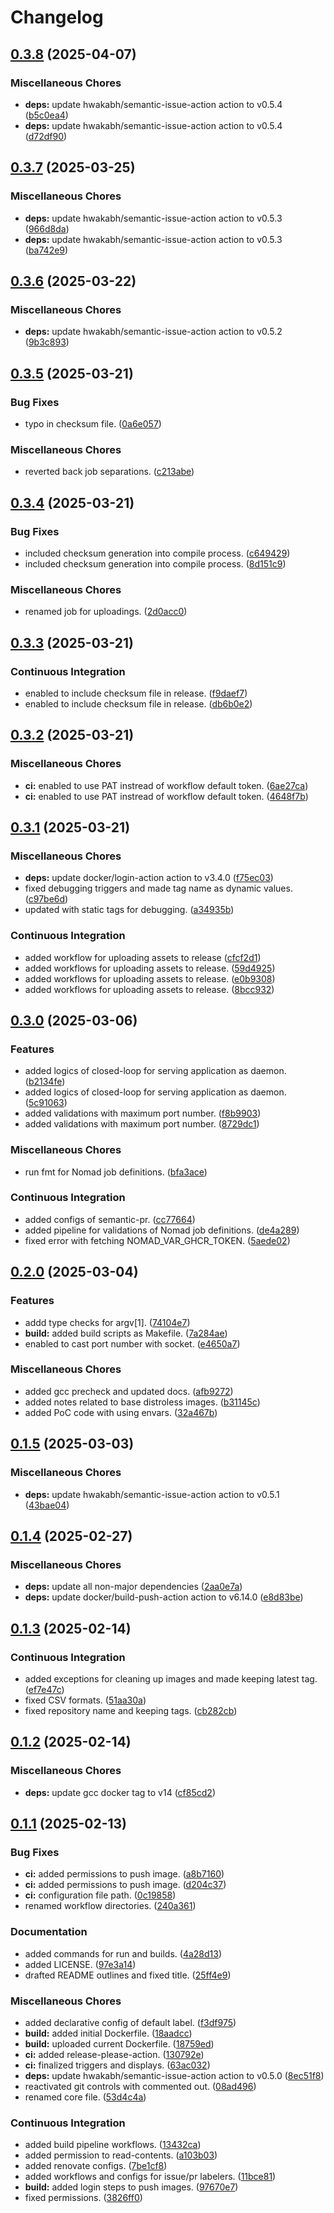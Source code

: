 # Changelog

## [0.3.8](https://github.com/hwakabh/echo-server/compare/v0.3.7...v0.3.8) (2025-04-07)


### Miscellaneous Chores

* **deps:** update hwakabh/semantic-issue-action action to v0.5.4 ([b5c0ea4](https://github.com/hwakabh/echo-server/commit/b5c0ea4fd8535b10cf3a8df1cad0b17591e47577))
* **deps:** update hwakabh/semantic-issue-action action to v0.5.4 ([d72df90](https://github.com/hwakabh/echo-server/commit/d72df9039ee88aad193784a7cbf887ff08fd109e))

## [0.3.7](https://github.com/hwakabh/echo-server/compare/v0.3.6...v0.3.7) (2025-03-25)


### Miscellaneous Chores

* **deps:** update hwakabh/semantic-issue-action action to v0.5.3 ([966d8da](https://github.com/hwakabh/echo-server/commit/966d8daf48aaf649a0731412b3feedb630d5f8ac))
* **deps:** update hwakabh/semantic-issue-action action to v0.5.3 ([ba742e9](https://github.com/hwakabh/echo-server/commit/ba742e997911be77736ddffbbf39b5471e29c925))

## [0.3.6](https://github.com/hwakabh/echo-server/compare/v0.3.5...v0.3.6) (2025-03-22)


### Miscellaneous Chores

* **deps:** update hwakabh/semantic-issue-action action to v0.5.2 ([9b3c893](https://github.com/hwakabh/echo-server/commit/9b3c8936b762466af94095013df45e6b530ad0ab))

## [0.3.5](https://github.com/hwakabh/echo-server/compare/v0.3.4...v0.3.5) (2025-03-21)


### Bug Fixes

* typo in checksum file. ([0a6e057](https://github.com/hwakabh/echo-server/commit/0a6e057b6fa48654c22836eed4db2f79f9a6a02f))


### Miscellaneous Chores

* reverted back job separations. ([c213abe](https://github.com/hwakabh/echo-server/commit/c213abe7b0f7c6aedddaf1c54dbede68ed6388cf))

## [0.3.4](https://github.com/hwakabh/echo-server/compare/v0.3.3...v0.3.4) (2025-03-21)


### Bug Fixes

* included checksum generation into compile process. ([c649429](https://github.com/hwakabh/echo-server/commit/c649429c241d90eb126a19c2973b2f9442aeae14))
* included checksum generation into compile process. ([8d151c9](https://github.com/hwakabh/echo-server/commit/8d151c9205860df96995a7c46d9535db59c4278e))


### Miscellaneous Chores

* renamed job for uploadings. ([2d0acc0](https://github.com/hwakabh/echo-server/commit/2d0acc0e5677cb0ae9b4aacc796f97df61d919be))

## [0.3.3](https://github.com/hwakabh/echo-server/compare/v0.3.2...v0.3.3) (2025-03-21)


### Continuous Integration

* enabled to include checksum file in release. ([f9daef7](https://github.com/hwakabh/echo-server/commit/f9daef755065bc978d78fd2628ff7862a878a2af))
* enabled to include checksum file in release. ([db6b0e2](https://github.com/hwakabh/echo-server/commit/db6b0e275be63ce14109bab06ce7756a05068c47))

## [0.3.2](https://github.com/hwakabh/echo-server/compare/v0.3.1...v0.3.2) (2025-03-21)


### Miscellaneous Chores

* **ci:** enabled to use PAT instread of workflow default token. ([6ae27ca](https://github.com/hwakabh/echo-server/commit/6ae27ca4194efe62409066cdc855090ed8ea8c63))
* **ci:** enabled to use PAT instread of workflow default token. ([4648f7b](https://github.com/hwakabh/echo-server/commit/4648f7b7d237d8eb29bb754319719ea605309e99))

## [0.3.1](https://github.com/hwakabh/echo-server/compare/v0.3.0...v0.3.1) (2025-03-21)


### Miscellaneous Chores

* **deps:** update docker/login-action action to v3.4.0 ([f75ec03](https://github.com/hwakabh/echo-server/commit/f75ec03b07883a6a1c3f7193df472c85ec091380))
* fixed debugging triggers and made tag name as dynamic values. ([c97be6d](https://github.com/hwakabh/echo-server/commit/c97be6debc418b1fb2b2ac1f4023b6c39ed12d7a))
* updated with static tags for debugging. ([a34935b](https://github.com/hwakabh/echo-server/commit/a34935bd72f7348cde2c934666b91d7a7a083901))


### Continuous Integration

* added workflow for uploading assets to release ([cfcf2d1](https://github.com/hwakabh/echo-server/commit/cfcf2d1581a2addd0a42fbab53361150366cdd0c))
* added workflows for uploading assets to release. ([59d4925](https://github.com/hwakabh/echo-server/commit/59d49252f359b7cea174b575c1ced6314751aca5))
* added workflows for uploading assets to release. ([e0b9308](https://github.com/hwakabh/echo-server/commit/e0b9308ee0dc954ff1345834cac9e8863af39d5c))
* added workflows for uploading assets to release. ([8bcc932](https://github.com/hwakabh/echo-server/commit/8bcc932b175f9f7997a237231a33495dce0e8c22))

## [0.3.0](https://github.com/hwakabh/echo-server/compare/v0.2.0...v0.3.0) (2025-03-06)


### Features

* added logics of closed-loop for serving application as daemon. ([b2134fe](https://github.com/hwakabh/echo-server/commit/b2134fed8cc0aa4608d77aa0c343924d6d051967))
* added logics of closed-loop for serving application as daemon. ([5c91063](https://github.com/hwakabh/echo-server/commit/5c910639b45b19c63fc2aec743f8df28f056d423))
* added validations with maximum port number. ([f8b9903](https://github.com/hwakabh/echo-server/commit/f8b9903da71ac842c63f6c4eb29e0185f13a58ab))
* added validations with maximum port number. ([8729dc1](https://github.com/hwakabh/echo-server/commit/8729dc141a0f3af543e77c242f8a118866bb401b))


### Miscellaneous Chores

* run fmt for Nomad job definitions. ([bfa3ace](https://github.com/hwakabh/echo-server/commit/bfa3acef6ffd78a2bdf4304047a4ebab6d1eb0ce))


### Continuous Integration

* added configs of semantic-pr. ([cc77664](https://github.com/hwakabh/echo-server/commit/cc77664da095bd5a6ae84792627eb1927ca1a5b5))
* added pipeline for validations of Nomad job definitions. ([de4a289](https://github.com/hwakabh/echo-server/commit/de4a289866f12722d2d97bc7152a8e2a66ad3af4))
* fixed error with fetching NOMAD_VAR_GHCR_TOKEN. ([5aede02](https://github.com/hwakabh/echo-server/commit/5aede027cce9eb3955bb0f4c8e9b6e80dbd349ec))

## [0.2.0](https://github.com/hwakabh/echo-server/compare/v0.1.5...v0.2.0) (2025-03-04)


### Features

* addd type checks for argv[1]. ([74104e7](https://github.com/hwakabh/echo-server/commit/74104e734a3c05e0c07dc9accfa2a21333d9bec7))
* **build:** added build scripts as Makefile. ([7a284ae](https://github.com/hwakabh/echo-server/commit/7a284aec03f481397dcda54dcfc50240d827c8e9))
* enabled to cast port number with socket. ([e4650a7](https://github.com/hwakabh/echo-server/commit/e4650a7aeee1d1f58403f54592206e8e89c28ee0))


### Miscellaneous Chores

* added gcc precheck and updated docs. ([afb9272](https://github.com/hwakabh/echo-server/commit/afb92728ecc2bd3dc0358345ac6943f276cce7fe))
* added notes related to base distroless images. ([b31145c](https://github.com/hwakabh/echo-server/commit/b31145cdd95ad9a2e3cb87b91de6d203d2684f28))
* added PoC code with using envars. ([32a467b](https://github.com/hwakabh/echo-server/commit/32a467b82d79feff1faa179b52526a6d22b2e427))

## [0.1.5](https://github.com/hwakabh/echo-server/compare/v0.1.4...v0.1.5) (2025-03-03)


### Miscellaneous Chores

* **deps:** update hwakabh/semantic-issue-action action to v0.5.1 ([43bae04](https://github.com/hwakabh/echo-server/commit/43bae04daddddcf1cbfb9aca920f5bee631e9e6e))

## [0.1.4](https://github.com/hwakabh/echo-server/compare/v0.1.3...v0.1.4) (2025-02-27)


### Miscellaneous Chores

* **deps:** update all non-major dependencies ([2aa0e7a](https://github.com/hwakabh/echo-server/commit/2aa0e7aaa71ee993649278cba984425c0853f805))
* **deps:** update docker/build-push-action action to v6.14.0 ([e8d83be](https://github.com/hwakabh/echo-server/commit/e8d83be335c49bc9ee2dfe205113078d23937d20))

## [0.1.3](https://github.com/hwakabh/echo-server/compare/v0.1.2...v0.1.3) (2025-02-14)


### Continuous Integration

* added exceptions for cleaning up images and made keeping latest tag. ([ef7e47c](https://github.com/hwakabh/echo-server/commit/ef7e47c8d445daa45abf2e5c0679673f47c390ab))
* fixed CSV formats. ([51aa30a](https://github.com/hwakabh/echo-server/commit/51aa30ad59ccc2e032a0f98de095b72691a51090))
* fixed repository name and keeping tags. ([cb282cb](https://github.com/hwakabh/echo-server/commit/cb282cb38a2a63c26116497c9a5a33681fd38d63))

## [0.1.2](https://github.com/hwakabh/echo-server/compare/v0.1.1...v0.1.2) (2025-02-14)


### Miscellaneous Chores

* **deps:** update gcc docker tag to v14 ([cf85cd2](https://github.com/hwakabh/echo-server/commit/cf85cd22db2ab7f568dc4bf41c30217279d7fddd))

## [0.1.1](https://github.com/hwakabh/echo-server/compare/v0.1.0...v0.1.1) (2025-02-13)


### Bug Fixes

* **ci:** added permissions to push image. ([a8b7160](https://github.com/hwakabh/echo-server/commit/a8b71608ae0e61dc8eded299273cc250e234f1b7))
* **ci:** added permissions to push image. ([d204c37](https://github.com/hwakabh/echo-server/commit/d204c376ab0fe14cbd264b04553328e9ad656cc1))
* **ci:** configuration file path. ([0c19858](https://github.com/hwakabh/echo-server/commit/0c19858db8826f70bc0972ffc1b11bfd14074e7f))
* renamed workflow directories. ([240a361](https://github.com/hwakabh/echo-server/commit/240a3617b9766af5dd713ec0239f1e46d8f09074))


### Documentation

* added commands for run and builds. ([4a28d13](https://github.com/hwakabh/echo-server/commit/4a28d13152e475e1a8708812801597081912efa0))
* added LICENSE. ([97e3a14](https://github.com/hwakabh/echo-server/commit/97e3a144c1a9b21e60455827a23fe88fdb74189b))
* drafted README outlines and fixed title. ([25ff4e9](https://github.com/hwakabh/echo-server/commit/25ff4e955d5b570c22318059430c533b167acc39))


### Miscellaneous Chores

* added declarative config of default label. ([f3df975](https://github.com/hwakabh/echo-server/commit/f3df975748acb8f19fc7b022cb3c8b92228f37f6))
* **build:** added initial Dockerfile. ([18aadcc](https://github.com/hwakabh/echo-server/commit/18aadcc8e3355561d57c86c7c34c9a279c47c8e4))
* **build:** uploaded current Dockerfile. ([18759ed](https://github.com/hwakabh/echo-server/commit/18759eda8089cb30443e684bf61a8bb92f5ef4cb))
* **ci:** added release-please-action. ([130792e](https://github.com/hwakabh/echo-server/commit/130792eb9e15d0bb2bd03c51d00410d938241b79))
* **ci:** finalized triggers and displays. ([63ac032](https://github.com/hwakabh/echo-server/commit/63ac03293318fdd4ec70bfc76425d3b1e6b54c17))
* **deps:** update hwakabh/semantic-issue-action action to v0.5.0 ([8ec51f8](https://github.com/hwakabh/echo-server/commit/8ec51f8b9bdfe4867af7123b6b7a5ed993563612))
* reactivated git controls with commented out. ([08ad496](https://github.com/hwakabh/echo-server/commit/08ad496051f380b0cab94ae53d870bf146bed59d))
* renamed core file. ([53d4c4a](https://github.com/hwakabh/echo-server/commit/53d4c4a8a9e61b0b5771c8cc859fa0ef636876b3))


### Continuous Integration

* added build pipeline workflows. ([13432ca](https://github.com/hwakabh/echo-server/commit/13432ca94b6e987c1307f5557b751e1f93a5dd44))
* added permission to read-contents. ([a103b03](https://github.com/hwakabh/echo-server/commit/a103b03a101a13f41583ba776bb2e4e85bbc2b2d))
* added renovate configs. ([7be1cf8](https://github.com/hwakabh/echo-server/commit/7be1cf87d768ab37d3b73f5d5176e5ccd5aade39))
* added workflows and configs for issue/pr labelers. ([11bce81](https://github.com/hwakabh/echo-server/commit/11bce818ad0119394b548bd53d4487ac55258d6a))
* **build:** added login steps to push images. ([97670e7](https://github.com/hwakabh/echo-server/commit/97670e73d215194ef360ba9bfeb61c9a9eb5e6f8))
* fixed permissions. ([3826ff0](https://github.com/hwakabh/echo-server/commit/3826ff019831502fcda5fa70d2932195c1f6367b))

